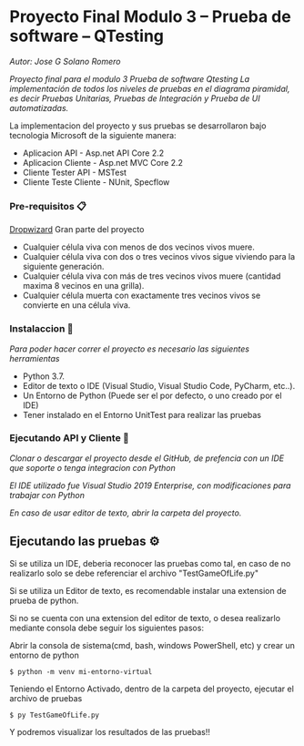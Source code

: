 # Proyecto Final Modulo 3 – Prueba de software – QTesting

_Autor: Jose G Solano Romero_

_Proyecto final para el modulo 3 Prueba de software Qtesting_
_La implementación de todos los niveles de pruebas en el diagrama piramidal, es decir Pruebas Unitarias, Pruebas de Integración y Prueba de UI automatizadas._

La implementacion del proyecto y sus pruebas se desarrollaron bajo tecnologia Microsoft de la siguiente manera:

* Aplicacion API - Asp.net API Core 2.2
* Aplicacion Cliente - Asp.net MVC Core 2.2 
* Cliente Tester API - MSTest
* Cliente Teste Cliente - NUnit, Specflow

### Pre-requisitos 📋



[Dropwizard](http://www.dropwizard.io/1.0.2/docs/)
Gran parte del proyecto

* Cualquier célula viva con menos de dos vecinos vivos muere.
* Cualquier célula viva con dos o tres vecinos vivos sigue viviendo para la siguiente generación.
* Cualquier célula viva con más de tres vecinos vivos muere (cantidad maxima 8 vecinos en una grilla).
* Cualquier célula muerta con exactamente tres vecinos vivos se convierte en una célula viva.

### Instalaccion 🔧

_Para poder hacer correr el proyecto es necesario las siguientes herramientas_

* Python 3.7.
* Editor de texto o IDE (Visual Studio, Visual Studio Code, PyCharm, etc..).
* Un Entorno de Python (Puede ser el por defecto, o uno creado por el IDE)
* Tener instalado en el Entorno UnitTest para realizar las pruebas

### Ejecutando API y Cliente 🚀

_Clonar o descargar el proyecto desde el GitHub, de prefencia con un IDE que soporte o tenga integracion con Python_

_El IDE utilizado fue Visual Studio 2019 Enterprise, con modificaciones para trabajar con Python_

_En caso de usar editor de texto, abrir la carpeta del proyecto._


## Ejecutando las pruebas ⚙️

Si se utiliza un IDE, deberia reconocer las pruebas como tal, en caso de no realizarlo solo se debe referenciar el archivo "TestGameOfLife.py"

Si se utiliza un Editor de texto, es recomendable instalar una extension de prueba de python.

Si no se cuenta con una extension del editor de texto, o desea realizarlo mediante consola debe seguir los siguientes pasos:

Abrir la consola de sistema(cmd, bash, windows PowerShell, etc) y crear un entorno de python

```
$ python -m venv mi-entorno-virtual
```

Teniendo el Entorno Activado, dentro de la carpeta del proyecto, ejecutar el archivo de pruebas

```
$ py TestGameOfLife.py
```

Y podremos visualizar los resultados de las pruebas!!
